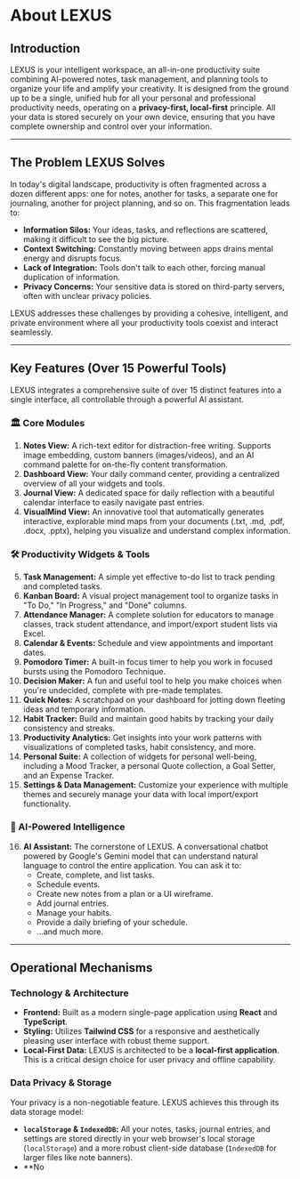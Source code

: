 # About LEXUS

## Introduction

LEXUS is your intelligent workspace, an all-in-one productivity suite combining AI-powered notes, task management, and planning tools to organize your life and amplify your creativity. It is designed from the ground up to be a single, unified hub for all your personal and professional productivity needs, operating on a **privacy-first, local-first** principle. All your data is stored securely on your own device, ensuring that you have complete ownership and control over your information.

---

## The Problem LEXUS Solves

In today's digital landscape, productivity is often fragmented across a dozen different apps: one for notes, another for tasks, a separate one for journaling, another for project planning, and so on. This fragmentation leads to:

-   **Information Silos:** Your ideas, tasks, and reflections are scattered, making it difficult to see the big picture.
-   **Context Switching:** Constantly moving between apps drains mental energy and disrupts focus.
-   **Lack of Integration:** Tools don't talk to each other, forcing manual duplication of information.
-   **Privacy Concerns:** Your sensitive data is stored on third-party servers, often with unclear privacy policies.

LEXUS addresses these challenges by providing a cohesive, intelligent, and private environment where all your productivity tools coexist and interact seamlessly.

---

## Key Features (Over 15 Powerful Tools)

LEXUS integrates a comprehensive suite of over 15 distinct features into a single interface, all controllable through a powerful AI assistant.

### 🏛️ Core Modules

1.  **Notes View:** A rich-text editor for distraction-free writing. Supports image embedding, custom banners (images/videos), and an AI command palette for on-the-fly content transformation.
2.  **Dashboard View:** Your daily command center, providing a centralized overview of all your widgets and tools.
3.  **Journal View:** A dedicated space for daily reflection with a beautiful calendar interface to easily navigate past entries.
4.  **VisualMind View:** An innovative tool that automatically generates interactive, explorable mind maps from your documents (.txt, .md, .pdf, .docx, .pptx), helping you visualize and understand complex information.

### 🛠️ Productivity Widgets & Tools

5.  **Task Management:** A simple yet effective to-do list to track pending and completed tasks.
6.  **Kanban Board:** A visual project management tool to organize tasks in "To Do," "In Progress," and "Done" columns.
7.  **Attendance Manager:** A complete solution for educators to manage classes, track student attendance, and import/export student lists via Excel.
8.  **Calendar & Events:** Schedule and view appointments and important dates.
9.  **Pomodoro Timer:** A built-in focus timer to help you work in focused bursts using the Pomodoro Technique.
10. **Decision Maker:** A fun and useful tool to help you make choices when you're undecided, complete with pre-made templates.
11. **Quick Notes:** A scratchpad on your dashboard for jotting down fleeting ideas and temporary information.
12. **Habit Tracker:** Build and maintain good habits by tracking your daily consistency and streaks.
13. **Productivity Analytics:** Get insights into your work patterns with visualizations of completed tasks, habit consistency, and more.
14. **Personal Suite:** A collection of widgets for personal well-being, including a Mood Tracker, a personal Quote collection, a Goal Setter, and an Expense Tracker.
15. **Settings & Data Management:** Customize your experience with multiple themes and securely manage your data with local import/export functionality.

### 🤖 AI-Powered Intelligence

16. **AI Assistant:** The cornerstone of LEXUS. A conversational chatbot powered by Google's Gemini model that can understand natural language to control the entire application. You can ask it to:
    -   Create, complete, and list tasks.
    -   Schedule events.
    -   Create new notes from a plan or a UI wireframe.
    -   Add journal entries.
    -   Manage your habits.
    -   Provide a daily briefing of your schedule.
    -   ...and much more.

---

## Operational Mechanisms

### Technology & Architecture

-   **Frontend:** Built as a modern single-page application using **React** and **TypeScript**.
-   **Styling:** Utilizes **Tailwind CSS** for a responsive and aesthetically pleasing user interface with robust theme support.
-   **Local-First Data:** LEXUS is architected to be a **local-first application**. This is a critical design choice for user privacy and offline capability.

### Data Privacy & Storage

Your privacy is a non-negotiable feature. LEXUS achieves this through its data storage model:

-   **`localStorage` & `IndexedDB`:** All your notes, tasks, journal entries, and settings are stored directly in your web browser's local storage (`localStorage`) and a more robust client-side database (`IndexedDB` for larger files like note banners).
-   **No